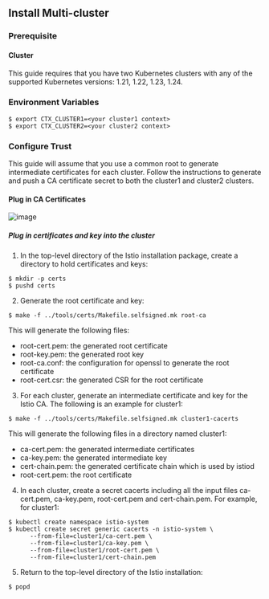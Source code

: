 ## Install Multi-cluster

### Prerequisite
#### Cluster
This guide requires that you have two Kubernetes clusters with any of the supported Kubernetes versions: 1.21, 1.22, 1.23, 1.24.

### Environment Variables
```
$ export CTX_CLUSTER1=<your cluster1 context>
$ export CTX_CLUSTER2=<your cluster2 context>
```

### Configure Trust
This guide will assume that you use a common root to generate intermediate certificates for each cluster. Follow the instructions to generate and push a CA certificate secret to both the cluster1 and cluster2 clusters.

#### Plug in CA Certificates
![image](https://user-images.githubusercontent.com/70263403/184887078-ed05e945-ae9b-43b4-bc7f-165a10537898.png)

##### Plug in certificates and key into the cluster
1. In the top-level directory of the Istio installation package, create a directory to hold certificates and keys:
```
$ mkdir -p certs
$ pushd certs
```

2. Generate the root certificate and key:
```
$ make -f ../tools/certs/Makefile.selfsigned.mk root-ca
```

This will generate the following files:

- root-cert.pem: the generated root certificate
- root-key.pem: the generated root key
- root-ca.conf: the configuration for openssl to generate the root certificate
- root-cert.csr: the generated CSR for the root certificate

3. For each cluster, generate an intermediate certificate and key for the Istio CA. The following is an example for cluster1:
```
$ make -f ../tools/certs/Makefile.selfsigned.mk cluster1-cacerts
```

This will generate the following files in a directory named cluster1:

- ca-cert.pem: the generated intermediate certificates
- ca-key.pem: the generated intermediate key
- cert-chain.pem: the generated certificate chain which is used by istiod
- root-cert.pem: the root certificate

4. In each cluster, create a secret cacerts including all the input files ca-cert.pem, ca-key.pem, root-cert.pem and cert-chain.pem. For example, for cluster1:
```
$ kubectl create namespace istio-system
$ kubectl create secret generic cacerts -n istio-system \
      --from-file=cluster1/ca-cert.pem \
      --from-file=cluster1/ca-key.pem \
      --from-file=cluster1/root-cert.pem \
      --from-file=cluster1/cert-chain.pem
```

5. Return to the top-level directory of the Istio installation:
```
$ popd
```
